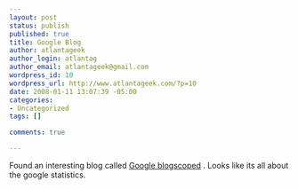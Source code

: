 ```yaml
--- 
layout: post
status: publish
published: true
title: Google Blog
author: atlantageek
author_login: atlantag
author_email: atlantageek@gmail.com
wordpress_id: 10
wordpress_url: http://www.atlantageek.com/?p=10
date: 2008-01-11 13:07:39 -05:00
categories: 
- Uncategorized
tags: []

comments: true

---
```

Found an interesting blog called <a href="http://blogoscoped.com">Google blogscoped</a> .  Looks like its all about the google statistics.
